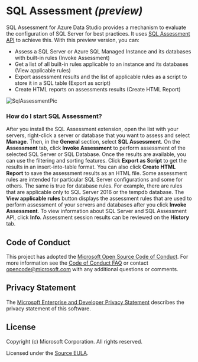 # SQL Assessment *(preview)*

SQL Assessment for Azure Data Studio provides a mechanism to evaluate the configuration of SQL Server for best practices. It uses [SQL Assessment API](https://techcommunity.microsoft.com/t5/sql-server/released-sql-assessment-api-ga/ba-p/989677) to achieve this. With this preview version, you can:

- Assess a SQL Server or Azure SQL Managed Instance and its databases with built-in rules (Invoke Assessment)
- Get a list of all built-in rules applicable to an instance and its databases (View applicable rules)
- Export assessment results and the list of applicable rules as a script to store it in a SQL table (Export as script)
- Create HTML reports on assessments results (Create HTML Report)

![SqlAssessmentPic](https://user-images.githubusercontent.com/61055430/102236901-1aaf1400-3f05-11eb-9ffd-da9ab9b5d146.png)


### How do I start SQL Assessment?

After you install the SQL Assessment extension, open the list with your servers, right-click a server or database that you want to assess and select **Manage**. Then, in the **General** section, select **SQL Assessment**.
On the **Assessment** tab, click **Invoke Assessment** to perform assessment of the selected SQL Server or SQL Database. Once the results are available, you can use the filtering and sorting features.
Click **Export as Script** to get the results in an insert-into-table format. You can also click **Create HTML Report** to save the assessment results as an HTML file.
Some assessment rules are intended for particular SQL Server configurations and some for others. The same is true for database rules. For example, there are rules that are applicable only to SQL Server 2016 or the tempdb database.
The **View applicable rules** button displays the assessment rules that are used to perform assessment of your servers and databases after you click **Invoke Assessment**.
To view information about SQL Server and SQL Assessment API, click **Info**.
Assessment session results can be reviewed on the **History** tab.

## Code of Conduct
This project has adopted the [Microsoft Open Source Code of Conduct](https://opensource.microsoft.com/codeofconduct/). For more information see the [Code of Conduct FAQ](https://opensource.microsoft.com/codeofconduct/faq/) or contact [opencode@microsoft.com](mailto:opencode@microsoft.com) with any additional questions or comments.

## Privacy Statement

The [Microsoft Enterprise and Developer Privacy Statement](https://privacy.microsoft.com/privacystatement) describes the privacy statement of this software.

## License

Copyright (c) Microsoft Corporation. All rights reserved.

Licensed under the [Source EULA](https://raw.githubusercontent.com/Microsoft/azuredatastudio/main/LICENSE.txt).
